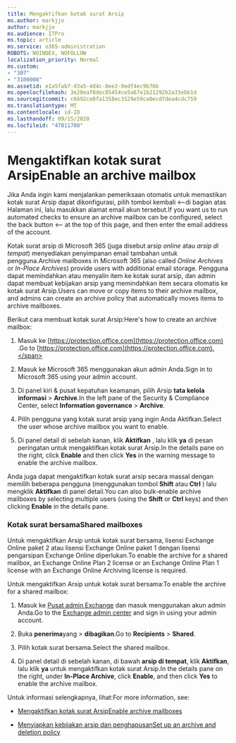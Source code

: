 ```yaml
---
title: Mengaktifkan kotak surat Arsip
ms.author: markjjo
author: markjjo
ms.audience: ITPro
ms.topic: article
ms.service: o365-administration
ROBOTS: NOINDEX, NOFOLLOW
localization_priority: Normal
ms.custom:
- "307"
- "3100008"
ms.assetid: e1a5fab7-d3a5-4d4c-8ee2-0edf4ec9b76b
ms.openlocfilehash: 3e20eaf8dec85454ce5a67e1b21292b2a33ebb1d
ms.sourcegitcommit: c6692ce0fa1358ec3529e59ca0ecdfdea4cdc759
ms.translationtype: MT
ms.contentlocale: id-ID
ms.lasthandoff: 09/15/2020
ms.locfileid: "47811708"
---
```

# <a name="enable-an-archive-mailbox"></a><span data-ttu-id="92478-102">Mengaktifkan kotak surat Arsip</span><span class="sxs-lookup"><span data-stu-id="92478-102">Enable an archive mailbox</span></span>

<span data-ttu-id="92478-103">Jika Anda ingin kami menjalankan pemeriksaan otomatis untuk memastikan kotak surat Arsip dapat dikonfigurasi, pilih tombol kembali <--di bagian atas Halaman ini, lalu masukkan alamat email akun tersebut.</span><span class="sxs-lookup"><span data-stu-id="92478-103">If you want us to run automated checks to ensure an archive mailbox can be configured, select the back button <-- at the top of this page, and then enter the email address of the account.</span></span>

<span data-ttu-id="92478-104">Kotak surat arsip di Microsoft 365 (juga disebut arsip *online* atau *arsip di tempat*) menyediakan penyimpanan email tambahan untuk pengguna.</span><span class="sxs-lookup"><span data-stu-id="92478-104">Archive mailboxes in Microsoft 365 (also called *Online Archives* or *In-Place Archives*) provide users with additional email storage.</span></span> <span data-ttu-id="92478-105">Pengguna dapat memindahkan atau menyalin item ke kotak surat arsip, dan admin dapat membuat kebijakan arsip yang memindahkan item secara otomatis ke kotak surat Arsip.</span><span class="sxs-lookup"><span data-stu-id="92478-105">Users can move or copy items to their archive mailbox, and admins can create an archive policy that automatically moves items to archive mailboxes.</span></span>
  
<span data-ttu-id="92478-106">Berikut cara membuat kotak surat Arsip:</span><span class="sxs-lookup"><span data-stu-id="92478-106">Here's how to create an archive mailbox:</span></span>
  
1. <span data-ttu-id="92478-107">Masuk ke [https://protection.office.com](https://protection.office.com) .</span><span class="sxs-lookup"><span data-stu-id="92478-107">Go to [https://protection.office.com](https://protection.office.com).</span></span>

2. <span data-ttu-id="92478-108">Masuk ke Microsoft 365 menggunakan akun admin Anda.</span><span class="sxs-lookup"><span data-stu-id="92478-108">Sign in to Microsoft 365 using your admin account.</span></span>

3. <span data-ttu-id="92478-109">Di panel kiri &amp; pusat kepatuhan keamanan, pilih Arsip **tata kelola informasi** \> **Archive**.</span><span class="sxs-lookup"><span data-stu-id="92478-109">In the left pane of the Security &amp; Compliance Center, select **Information governance** \> **Archive**.</span></span>

4. <span data-ttu-id="92478-110">Pilih pengguna yang kotak surat arsip yang ingin Anda Aktifkan.</span><span class="sxs-lookup"><span data-stu-id="92478-110">Select the user whose archive mailbox you want to enable.</span></span>

5. <span data-ttu-id="92478-111">Di panel detail di sebelah kanan, klik **Aktifkan** , lalu klik **ya** di pesan peringatan untuk mengaktifkan kotak surat Arsip.</span><span class="sxs-lookup"><span data-stu-id="92478-111">In the details pane on the right, click **Enable** and then click **Yes** in the warning message to enable the archive mailbox.</span></span>

<span data-ttu-id="92478-112">Anda juga dapat mengaktifkan kotak surat arsip secara massal dengan memilih beberapa pengguna (menggunakan tombol **Shift** atau **Ctrl** ) lalu mengklik **Aktifkan** di panel detail.</span><span class="sxs-lookup"><span data-stu-id="92478-112">You can also bulk-enable archive mailboxes by selecting multiple users (using the **Shift** or **Ctrl** keys) and then clicking **Enable** in the details pane.</span></span>
  
### <a name="shared-mailboxes"></a><span data-ttu-id="92478-113">Kotak surat bersama</span><span class="sxs-lookup"><span data-stu-id="92478-113">Shared mailboxes</span></span>

<span data-ttu-id="92478-114">Untuk mengaktifkan Arsip untuk kotak surat bersama, lisensi Exchange Online paket 2 atau lisensi Exchange Online paket 1 dengan lisensi pengarsipan Exchange Online diperlukan.</span><span class="sxs-lookup"><span data-stu-id="92478-114">To enable the archive for a shared mailbox, an Exchange Online Plan 2 license or an Exchange Online Plan 1 license with an Exchange Online Archiving license is required.</span></span>  

<span data-ttu-id="92478-115">Untuk mengaktifkan Arsip untuk kotak surat bersama:</span><span class="sxs-lookup"><span data-stu-id="92478-115">To enable the archive for a shared mailbox:</span></span>

1. <span data-ttu-id="92478-116">Masuk ke [Pusat admin Exchange](https://outlook.office365.com/ecp) dan masuk menggunakan akun admin Anda.</span><span class="sxs-lookup"><span data-stu-id="92478-116">Go to the [Exchange admin center](https://outlook.office365.com/ecp) and sign in using your admin account.</span></span>

2. <span data-ttu-id="92478-117">Buka **penerima**yang  >  **dibagikan**.</span><span class="sxs-lookup"><span data-stu-id="92478-117">Go to **Recipients** > **Shared**.</span></span>

3. <span data-ttu-id="92478-118">Pilih kotak surat bersama.</span><span class="sxs-lookup"><span data-stu-id="92478-118">Select the shared mailbox.</span></span>

4. <span data-ttu-id="92478-119">Di panel detail di sebelah kanan, di bawah **arsip di tempat**, klik **Aktifkan**, lalu klik **ya** untuk mengaktifkan kotak surat Arsip.</span><span class="sxs-lookup"><span data-stu-id="92478-119">In the details pane on the right, under **In-Place Archive**, click **Enable**, and then click **Yes** to enable the archive mailbox.</span></span>

<span data-ttu-id="92478-120">Untuk informasi selengkapnya, lihat:</span><span class="sxs-lookup"><span data-stu-id="92478-120">For more information, see:</span></span>
  
- [<span data-ttu-id="92478-121">Mengaktifkan kotak surat Arsip</span><span class="sxs-lookup"><span data-stu-id="92478-121">Enable archive mailboxes</span></span>](https://docs.microsoft.com/microsoft-365/compliance/enable-archive-mailboxes)

- [<span data-ttu-id="92478-122">Menyiapkan kebijakan arsip dan penghapusan</span><span class="sxs-lookup"><span data-stu-id="92478-122">Set up an archive and deletion policy</span></span>](https://docs.microsoft.com//office365/securitycompliance/set-up-an-archive-and-deletion-policy-for-mailboxes)
